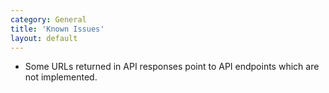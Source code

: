 ```yaml
---
category: General
title: 'Known Issues'
layout: default
---
```


- Some URLs returned in API responses point to API endpoints which are not implemented.
